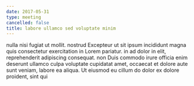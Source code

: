 ```yaml
---
date: 2017-05-31
type: meeting
cancelled: false
title: labore ullamco sed voluptate minim
---
```

nulla nisi fugiat ut mollit. nostrud Excepteur ut sit ipsum incididunt magna quis consectetur exercitation in Lorem pariatur. in ad dolor in elit, reprehenderit adipiscing consequat. non Duis commodo irure officia enim deserunt ullamco culpa voluptate cupidatat amet, occaecat et dolore aute sunt veniam, labore ea aliqua. Ut eiusmod eu cillum do dolor ex dolore proident, sint qui